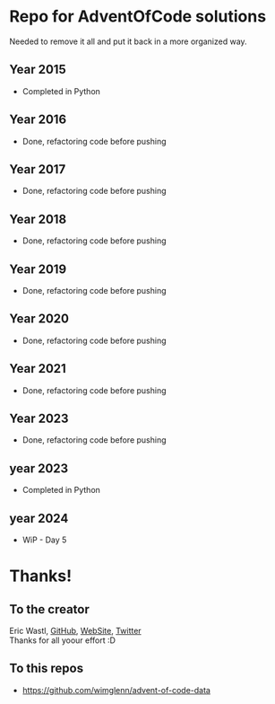 # Repo for AdventOfCode solutions
Needed to remove it all and put it back in a more organized way. 

## Year 2015
- Completed in Python

## Year 2016
- Done, refactoring code before pushing

## Year 2017
- Done, refactoring code before pushing

## Year 2018
- Done, refactoring code before pushing

## Year 2019
- Done, refactoring code before pushing

## Year 2020
- Done, refactoring code before pushing

## Year 2021
- Done, refactoring code before pushing

## Year 2023
- Done, refactoring code before pushing

## year 2023
- Completed in Python

## year 2024
- WiP - Day 5

# Thanks!
## To the creator
Eric Wastl, [GitHub](https://github.com/topaz), [WebSite](http://was.tl/), [Twitter](https://x.com/ericwastl)  
Thanks for all yoour effort :D

## To this repos
- https://github.com/wimglenn/advent-of-code-data